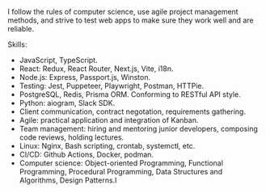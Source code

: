 I follow the rules of computer science, use agile project management methods, and strive to test web apps to make sure they work well and are reliable.

Skills:
- JavaScript, TypeScript.
- React: Redux, React Router, Next.js, Vite, i18n.
- Node.js: Express, Passport.js, Winston.
- Testing: Jest, Puppeteer, Playwright, Postman, HTTPie.
- PostgreSQL, Redis, Prisma ORM. Conforming to RESTful API style.
- Python: aiogram, Slack SDK.
- Client communication, contract negotation, requirements gathering.
- Agile: practical application and integration of Kanban.
- Team management: hiring and mentoring junior developers, composing code reviews, holding lectures.
- Linux: Nginx, Bash scripting, crontab, systemctl, etc.
- CI/CD: Github Actions, Docker, podman.
- Computer science: Object-oriented Programming, Functional Programming, Procedural Programming, Data Structures and Algorithms, Design Patterns.I
